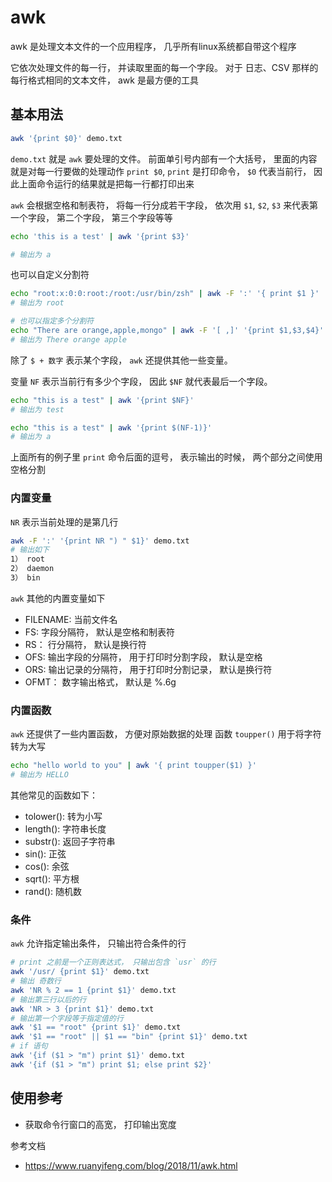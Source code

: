 # awk
awk 是处理文本文件的一个应用程序， 几乎所有linux系统都自带这个程序

它依次处理文件的每一行， 并读取里面的每一个字段。 对于 日志、CSV 那样的每行格式相同的文本文件， awk 是最方便的工具
## 基本用法
```bash
awk '{print $0}' demo.txt
```
`demo.txt` 就是 `awk` 要处理的文件。 前面单引号内部有一个大括号， 里面的内容 就是对每一行要做的处理动作 `print $0`, `print` 是打印命令， `$0` 代表当前行， 因此上面命令运行的结果就是把每一行都打印出来

`awk` 会根据空格和制表符， 将每一行分成若干字段， 依次用 `$1`, `$2`, `$3` 来代表第一个字段， 第二个字段， 第三个字段等等
```bash
echo 'this is a test' | awk '{print $3}'

# 输出为 a
```
也可以自定义分割符
```bash
echo "root:x:0:0:root:/root:/usr/bin/zsh" | awk -F ':' '{ print $1 }'
# 输出为 root

# 也可以指定多个分割符
echo "There are orange,apple,mongo" | awk -F '[ ,]' '{print $1,$3,$4}'
# 输出为 There orange apple
```

除了 `$ + 数字` 表示某个字段， `awk` 还提供其他一些变量。

变量 `NF` 表示当前行有多少个字段， 因此 `$NF` 就代表最后一个字段。
```bash
echo "this is a test" | awk '{print $NF}'
# 输出为 test

echo "this is a test" | awk '{print $(NF-1)}'
# 输出为 a
```

上面所有的例子里 `print` 命令后面的逗号， 表示输出的时候， 两个部分之间使用空格分割

### 内置变量
`NR` 表示当前处理的是第几行

```bash
awk -F ':' '{print NR ") " $1}' demo.txt
# 输出如下
1） root
2） daemon
3） bin
```

`awk` 其他的内置变量如下
+ FILENAME: 当前文件名
+ FS: 字段分隔符， 默认是空格和制表符
+ RS： 行分隔符， 默认是换行符
+ OFS: 输出字段的分隔符， 用于打印时分割字段， 默认是空格
+ ORS: 输出记录的分隔符， 用于打印时分割记录， 默认是换行符
+ OFMT： 数字输出格式， 默认是 %.6g

### 内置函数
`awk` 还提供了一些内置函数， 方便对原始数据的处理
函数 `toupper()` 用于将字符转为大写
```bash
echo "hello world to you" | awk '{ print toupper($1) }'
# 输出为 HELLO
```
其他常见的函数如下：
+ tolower(): 转为小写
+ length(): 字符串长度
+ substr(): 返回子字符串
+ sin(): 正弦
+ cos(): 余弦
+ sqrt(): 平方根
+ rand(): 随机数

### 条件
`awk` 允许指定输出条件， 只输出符合条件的行
```bash
# print 之前是一个正则表达式， 只输出包含 `usr` 的行
awk '/usr/ {print $1}' demo.txt
# 输出 奇数行
awk 'NR % 2 == 1 {print $1}' demo.txt
# 输出第三行以后的行
awk 'NR > 3 {print $1}' demo.txt
# 输出第一个字段等于指定值的行
awk '$1 == "root" {print $1}' demo.txt
awk '$1 == "root" || $1 == "bin" {print $1}' demo.txt
# if 语句
awk '{if ($1 > "m") print $1}' demo.txt
awk '{if ($1 > "m") print $1; else print $2}'
```
## 使用参考
+ 获取命令行窗口的高宽， 打印输出宽度

参考文档
+ https://www.ruanyifeng.com/blog/2018/11/awk.html